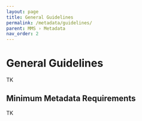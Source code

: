 ```yaml
---
layout: page
title: General Guidelines
permalink: /metadata/guidelines/
parent: MMS › Metadata
nav_order: 2
---
```


# General Guidelines
TK

## Minimum Metadata Requirements
TK